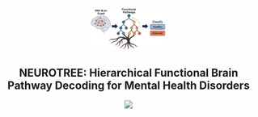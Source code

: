 <p align="center">
  <img src="./assets/tree.jpeg" width="30%">
</p>

<h2 align="center"><strong>NEUROTREE: Hierarchical Functional Brain Pathway Decoding for Mental Health Disorders</strong></h2>

<div align="center">
<a href="https://arxiv.org/abs/2502.18786"><img src="https://img.shields.io/badge/arXiv-2502.18786-%23B31C1C?logo=arxiv&logoSize=auto"></a>
</div>
